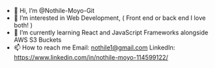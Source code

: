 - 👋 Hi, I’m @Nothile-Moyo-Git
- 👀 I’m interested in Web Development, ( Front end or back end I love both! )
- 🌱 I’m currently learning React and JavaScript Frameworks alongside AWS S3 Buckets
- 📫 How to reach me
Email: nothile1@gmail.com
LinkedIn: https://www.linkedin.com/in/nothile-moyo-114599122/

<!---
Nothile-Moyo-Git/Nothile-Moyo-Git is a ✨ special ✨ repository because its `README.md` (this file) appears on your GitHub profile.
You can click the Preview link to take a look at your changes.
--->
